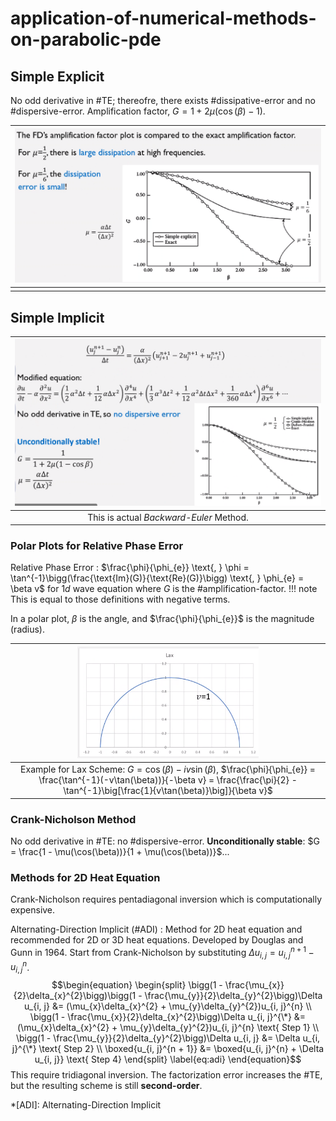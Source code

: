 # application-of-numerical-methods-on-parabolic-pde

## Simple Explicit
No odd derivative in #TE; thereofre, there exists #dissipative-error and no #dispersive-error.
Amplification factor, $G = 1 + 2\mu\big(\cos(\beta) - 1\big)$.

| ![](../../attachments/engr-704-001-partial-differential-equations/simple_explicit_method_for_parabolic_211129_185225_EST.png) |
|:--:|
|  |

## Simple Implicit
| ![](../../attachments/engr-704-001-partial-differential-equations/simple_implicit_for_parabolic_211129_185711_EST.png) |
|:--:|
| This is actual _Backward-Euler_ Method. |

### Polar Plots for Relative Phase Error
Relative Phase Error
: $\frac{\phi}{\phi_{e}} \text{, } \phi = \tan^{-1}\bigg(\frac{\text{Im}(G)}{\text{Re}(G)}\bigg) \text{, } \phi_{e} = \beta v$ for $1d$ wave equation where $G$ is the #amplification-factor.
!!! note
This is equal to those definitions with negative terms.

In a polar plot, $\beta$ is the angle, and $\frac{\phi}{\phi_{e}}$ is the magnitude (radius).

| ![](../../attachments/engr-704-001-partial-differential-equations/polar_plot_of_relative_phase_error_211201_182511_EST.png) |
|:--:|
| Example for Lax Scheme: $G = \cos(\beta) - iv\sin(\beta)$, $\frac{\phi}{\phi_{e}} = \frac{\tan^{-1}(-v\tan(\beta))}{-\beta v} = \frac{\frac{\pi}{2} - \tan^{-1}\big[\frac{1}{v\tan(\beta)}\big]}{\beta v}$ |

### Crank-Nicholson Method
No odd derivative in #TE: no #dispersive-error. **Unconditionally stable**: $G = \frac{1 - \mu(\cos(\beta))}{1 + \mu(\cos(\beta))}$...

### Methods for 2D Heat Equation
Crank-Nicholson requires pentadiagonal inversion which is computationally expensive.

Alternating-Direction Implicit (#ADI)
: Method for 2D heat equation and recommended for 2D or 3D heat equations.
Developed by Douglas and Gunn in 1964.
Start from Crank-Nicholson by substituting $\Delta u_{i, j} = u_{i, j}^{n + 1} - u_{i, j}^{n}$.
$$\begin{equation}
\begin{split}
\bigg(1 - \frac{\mu_{x}}{2}\delta_{x}^{2}\bigg)\bigg(1 - \frac{\mu_{y}}{2}\delta_{y}^{2}\bigg)\Delta u_{i, j} &= (\mu_{x}\delta_{x}^{2} + \mu_{y}\delta_{y}^{2})u_{i, j}^{n} \\
\bigg(1 - \frac{\mu_{x}}{2}\delta_{x}^{2}\bigg)\Delta u_{i, j}^{\*} &= (\mu_{x}\delta_{x}^{2} + \mu_{y}\delta_{y}^{2})u_{i, j}^{n} \text{ Step 1} \\
\bigg(1 - \frac{\mu_{y}}{2}\delta_{y}^{2}\bigg)\Delta u_{i, j} &= \Delta u_{i, j}^{\*} \text{ Step 2} \\
\boxed{u_{i, j}^{n + 1}} &= \boxed{u_{i, j}^{n} + \Delta u_{i, j}} \text{ Step 4}
\end{split}
\label{eq:adi}
\end{equation}$$
This require tridiagonal inversion.
The factorization error increases the #TE, but the resulting scheme is still **second-order**.

*[ADI]: Alternating-Direction Implicit